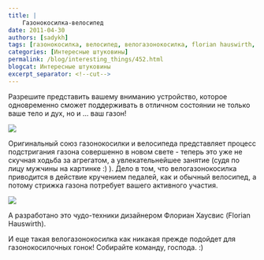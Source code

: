 ```yaml
---
title: |
    Газонокосилка-велосипед
date: 2011-04-30
authors: [sadykh]
tags: [газонокосилка, велосипед, велогазонокосилка, florian hauswirth, промышленный дизайн, гонки]
categories: [Интересные штуковины]
permalink: /blog/interesting_things/452.html
blogcat: Интересные штуковины
excerpt_separator: <!--cut-->
---
```


Разрешите представить вашему вниманию устройство, которое одновременно сможет поддерживать в отличном состоянии не только ваше тело и дух, но и ... ваш газон! 


![](http://itw66.ru/uploads/images/00/00/05/2011/04/30/8f6df0.jpg)



<!--cut-->


Оригинальный союз газонокосилки и велосипеда представляет процесс подстригания газона совершенно в новом свете - теперь это уже не скучная ходьба за агрегатом, а увлекательнейшее занятие (судя по лицу мужчины на картинке :) ). Дело в том, что велогазонокосилка приводится в действие кручением педалей, как и обычный велосипед, а потому стрижка газона потребует вашего активного участия. 


![](http://itw66.ru/uploads/images/00/00/05/2011/04/30/312c66.jpg)

А разработано это чудо-техники дизайнером Флориан Хаусвис (Florian Hauswirth).

И еще такая велогазонокосилка как никакая прежде подойдет для газонокосилочных гонок!  Собирайте команду, господа. :)
